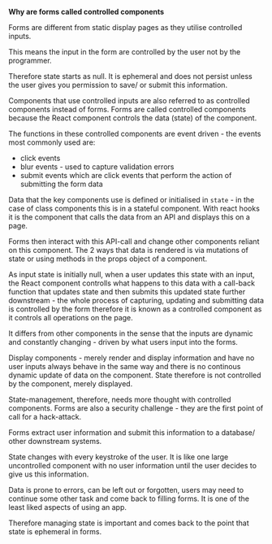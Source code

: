 **Why are forms called controlled components**

Forms are different from static display pages as they utilise controlled inputs.

This means the input in the form are controlled by the user not by the programmer.

Therefore state starts as null. It is ephemeral and does not persist unless the user gives you permission to save/ or submit this information.

Components that use controlled inputs are also referred to as controlled components instead of forms. Forms are called controlled components because the React component controls the data (state) of the component.

The functions in these controlled components are event driven - the events most commonly used are:

- click events
- blur events - used to capture validation errors
- submit events which are click events that perform the action of submitting the form data

Data that the key components use is defined or initialised in `state` - in the case of class components this is in a stateful component. With react hooks it is the component that calls the data from an API and displays this on a page.

Forms then interact with this API-call and change other components reliant on this component. The 2 ways that data is rendered is via mutations of state or using methods in the props object of a component.

As input state is initially null, when a user updates this state with an input, the React component controlls what happens to this data with a call-back function that updates state and then submits this updated state further downstream - the whole process of capturing, updating and submitting data is controlled by the form therefore it is known as a controlled component as it controls all operations on the page.

It differs from other components in the sense that the inputs are dynamic and constantly changing - driven by what users input into the forms.

Display components - merely render and display information and have no user inputs always behave in the same way and there is no continous dynamic update of data on the component. State therefore is not controlled by the component, merely displayed.

State-management, therefore, needs more thought with controlled components. Forms are also a security challenge - they are the first point of call for a hack-attack.

Forms extract user information and submit this information to a database/ other downstream systems.

State changes with every keystroke of the user. It is like one large uncontrolled component with no user information until the user decides to give us this information.

Data is prone to errors, can be left out or forgotten, users may need to continue some other task and come back to filling forms. It is one of the least liked aspects of using an app.

Therefore managing state is important and comes back to the point that state is ephemeral in forms.
